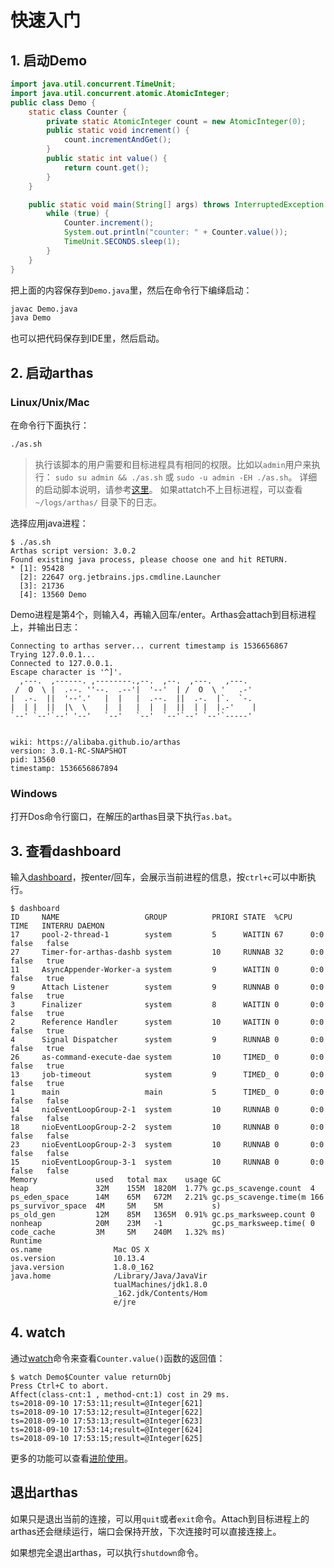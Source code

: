 快速入门
===

## 1. 启动Demo

```java
import java.util.concurrent.TimeUnit;
import java.util.concurrent.atomic.AtomicInteger;
public class Demo {
    static class Counter {
        private static AtomicInteger count = new AtomicInteger(0);
        public static void increment() {
            count.incrementAndGet();
        }
        public static int value() {
            return count.get();
        }
    }

    public static void main(String[] args) throws InterruptedException {
        while (true) {
            Counter.increment();
            System.out.println("counter: " + Counter.value());
            TimeUnit.SECONDS.sleep(1);
        }
    }
}
```

把上面的内容保存到`Demo.java`里，然后在命令行下编绎启动：
```bash
javac Demo.java
java Demo
```

也可以把代码保存到IDE里，然后启动。

## 2. 启动arthas

### Linux/Unix/Mac
在命令行下面执行：

```bash
./as.sh
```

> 执行该脚本的用户需要和目标进程具有相同的权限。比如以`admin`用户来执行：
> `sudo su admin && ./as.sh` 或 `sudo -u admin -EH ./as.sh`。
> 详细的启动脚本说明，请参考[这里](start-arthas.md)。
> 如果attatch不上目标进程，可以查看`~/logs/arthas/` 目录下的日志。

选择应用java进程：

```
$ ./as.sh
Arthas script version: 3.0.2
Found existing java process, please choose one and hit RETURN.
* [1]: 95428 
  [2]: 22647 org.jetbrains.jps.cmdline.Launcher
  [3]: 21736
  [4]: 13560 Demo
```

Demo进程是第4个，则输入4，再输入回车/enter。Arthas会attach到目标进程上，并输出日志：

```
Connecting to arthas server... current timestamp is 1536656867
Trying 127.0.0.1...
Connected to 127.0.0.1.
Escape character is '^]'.
  ,---.  ,------. ,--------.,--.  ,--.  ,---.   ,---.
 /  O  \ |  .--. ''--.  .--'|  '--'  | /  O  \ '   .-'
|  .-.  ||  '--'.'   |  |   |  .--.  ||  .-.  |`.  `-.
|  | |  ||  |\  \    |  |   |  |  |  ||  | |  |.-'    |
`--' `--'`--' '--'   `--'   `--'  `--'`--' `--'`-----'


wiki: https://alibaba.github.io/arthas
version: 3.0.1-RC-SNAPSHOT
pid: 13560
timestamp: 1536656867894
```

### Windows

打开Dos命令行窗口，在解压的arthas目录下执行`as.bat`。


## 3. 查看dashboard

输入[dashboard](dashboard.md)，按enter/回车，会展示当前进程的信息，按`ctrl+c`可以中断执行。

```
$ dashboard
ID     NAME                   GROUP          PRIORI STATE  %CPU    TIME   INTERRU DAEMON
17     pool-2-thread-1        system         5      WAITIN 67      0:0    false   false
27     Timer-for-arthas-dashb system         10     RUNNAB 32      0:0    false   true
11     AsyncAppender-Worker-a system         9      WAITIN 0       0:0    false   true
9      Attach Listener        system         9      RUNNAB 0       0:0    false   true
3      Finalizer              system         8      WAITIN 0       0:0    false   true
2      Reference Handler      system         10     WAITIN 0       0:0    false   true
4      Signal Dispatcher      system         9      RUNNAB 0       0:0    false   true
26     as-command-execute-dae system         10     TIMED_ 0       0:0    false   true
13     job-timeout            system         9      TIMED_ 0       0:0    false   true
1      main                   main           5      TIMED_ 0       0:0    false   false
14     nioEventLoopGroup-2-1  system         10     RUNNAB 0       0:0    false   false
18     nioEventLoopGroup-2-2  system         10     RUNNAB 0       0:0    false   false
23     nioEventLoopGroup-2-3  system         10     RUNNAB 0       0:0    false   false
15     nioEventLoopGroup-3-1  system         10     RUNNAB 0       0:0    false   false
Memory             used   total max    usage GC
heap               32M    155M  1820M  1.77% gc.ps_scavenge.count  4
ps_eden_space      14M    65M   672M   2.21% gc.ps_scavenge.time(m 166
ps_survivor_space  4M     5M    5M           s)
ps_old_gen         12M    85M   1365M  0.91% gc.ps_marksweep.count 0
nonheap            20M    23M   -1           gc.ps_marksweep.time( 0
code_cache         3M     5M    240M   1.32% ms)
Runtime
os.name                Mac OS X
os.version             10.13.4
java.version           1.8.0_162
java.home              /Library/Java/JavaVir
                       tualMachines/jdk1.8.0
                       _162.jdk/Contents/Hom
                       e/jre
```

## 4. watch

通过[watch](watch.md)命令来查看`Counter.value()`函数的返回值：

```
$ watch Demo$Counter value returnObj
Press Ctrl+C to abort.
Affect(class-cnt:1 , method-cnt:1) cost in 29 ms.
ts=2018-09-10 17:53:11;result=@Integer[621]
ts=2018-09-10 17:53:12;result=@Integer[622]
ts=2018-09-10 17:53:13;result=@Integer[623]
ts=2018-09-10 17:53:14;result=@Integer[624]
ts=2018-09-10 17:53:15;result=@Integer[625]
```

更多的功能可以查看[进阶使用](advanced-use.md)。

## 退出arthas

如果只是退出当前的连接，可以用`quit`或者`exit`命令。Attach到目标进程上的arthas还会继续运行，端口会保持开放，下次连接时可以直接连接上。

如果想完全退出arthas，可以执行`shutdown`命令。